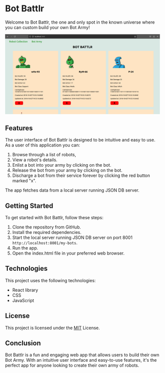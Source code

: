 # Bot Battlr

Welcome to Bot Battlr, the one and only spot in the known universe where you can custom build your own Bot Army! 

![](./src/Components/Images/robot.jpeg)

## Features

The user interface of Bot Battlr is designed to be intuitive and easy to use. As a user of this application you can:

1. Browse through a list of robots, 
2. View a robot's details.
3. Enlist a bot into your army by clicking on the bot.
4. Release the bot from your army by clicking on the bot.
5. Discharge a bot from their service forever by clicking the red button marked "x".
   
The app fetches data from a local server running JSON DB server.


## Getting Started

To get started with Bot Battlr, follow these steps:

1. Clone the repository from GitHub.
2. Install the required dependencies.
3. Start the local server running JSON DB server on port 8001 `http://localhost:8001/my-bots`.
4. Run the app.
5. Open the index.html file in your preferred web browser.


## Technologies
This project uses the following technologies:

  - React library
  - CSS
  - JavaScript

## License

This project is licensed under the [MIT]() License.

## Conclusion

Bot Battlr is a fun and engaging web app that allows users to build their own Bot Army. With an intuitive user interface and easy-to-use features, it's the perfect app for anyone looking to create their own army of robots.